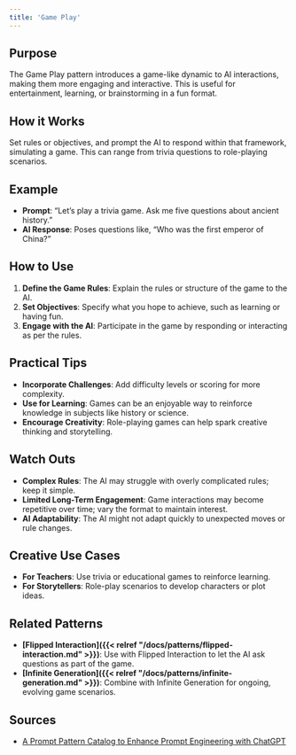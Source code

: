 ```yaml
---
title: 'Game Play'
---
```


## Purpose
The Game Play pattern introduces a game-like dynamic to AI interactions, making them more engaging and interactive. This is useful for entertainment, learning, or brainstorming in a fun format.

## How it Works
Set rules or objectives, and prompt the AI to respond within that framework, simulating a game. This can range from trivia questions to role-playing scenarios.

## Example
- **Prompt**: “Let’s play a trivia game. Ask me five questions about ancient history.”
- **AI Response**: Poses questions like, “Who was the first emperor of China?”

## How to Use
1. **Define the Game Rules**: Explain the rules or structure of the game to the AI.
2. **Set Objectives**: Specify what you hope to achieve, such as learning or having fun.
3. **Engage with the AI**: Participate in the game by responding or interacting as per the rules.

## Practical Tips
- **Incorporate Challenges**: Add difficulty levels or scoring for more complexity.
- **Use for Learning**: Games can be an enjoyable way to reinforce knowledge in subjects like history or science.
- **Encourage Creativity**: Role-playing games can help spark creative thinking and storytelling.

## Watch Outs
- **Complex Rules**: The AI may struggle with overly complicated rules; keep it simple.
- **Limited Long-Term Engagement**: Game interactions may become repetitive over time; vary the format to maintain interest.
- **AI Adaptability**: The AI might not adapt quickly to unexpected moves or rule changes.

## Creative Use Cases
- **For Teachers**: Use trivia or educational games to reinforce learning.
- **For Storytellers**: Role-play scenarios to develop characters or plot ideas.

## Related Patterns
- **[Flipped Interaction]({{< relref "/docs/patterns/flipped-interaction.md" >}})**: Use with Flipped Interaction to let the AI ask questions as part of the game.
- **[Infinite Generation]({{< relref "/docs/patterns/infinite-generation.md" >}})**: Combine with Infinite Generation for ongoing, evolving game scenarios.

## Sources
- [A Prompt Pattern Catalog to Enhance Prompt Engineering with ChatGPT](https://arxiv.org/pdf/2302.11382)
